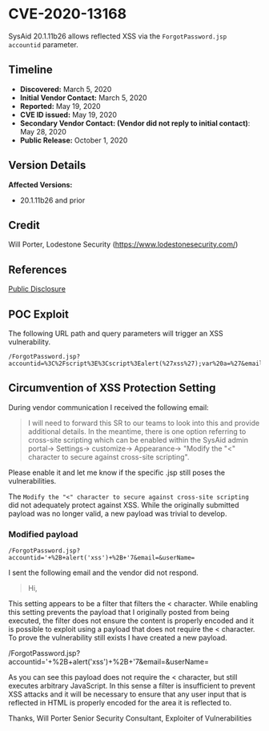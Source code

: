 # CVE-2020-13168
SysAid 20.1.11b26 allows reflected XSS via the `ForgotPassword.jsp` `accountid` parameter.

## Timeline
* **Discovered:** March 5, 2020
* **Initial Vendor Contact:** March 5, 2020
* **Reported:** May 19, 2020
* **CVE ID issued:** May 19, 2020
* **Secondary Vendor Contact: (Vendor did not reply to initial contact)**: May 28, 2020
* **Public Release:** October 1, 2020

## Version Details
**Affected Versions:**
* 20.1.11b26 and prior

## Credit
Will Porter, Lodestone Security (https://www.lodestonesecurity.com/)

## References
[Public Disclosure](https://github.com/lodestone-security/CVEs/tree/master/CVE-2020-13168)

## POC Exploit
The following URL path and query parameters will trigger an XSS vulnerability.
```
/ForgotPassword.jsp?accountid=%3C%2Fscript%3E%3Cscript%3Ealert(%27xss%27);var%20a=%27&email=&userName=
```
## Circumvention of XSS Protection Setting
During vendor communication I received the following email:

> I will need to forward this SR to our teams to look into this and provide additional details.
In the meantime, there is one option referring to cross-site scripting which can be enabled within the SysAid admin portal-> Settings-> customize-> Appearance-> "Modify the "<" character to secure against cross-site scripting".
>
Please enable it and let me know if the specific .jsp still poses the vulnerabilities.

The `Modify the "<" character to secure against cross-site scripting` did not adequately protect against XSS. While the originally submitted payload was no longer valid, a new payload was trivial to develop.

### Modified payload
```
/ForgotPassword.jsp?accountid='+%2B+alert('xss')+%2B+'7&email=&userName=
```

I sent the following email and the vendor did not respond.

>Hi,
>
This setting appears to be a filter that filters the < character. While enabling this setting prevents the payload that I originally posted from being executed, the filter does not ensure the content is properly encoded and it is possible to exploit using a payload that does not require the < character. To prove the vulnerability still exists I have created a new payload.
>
/ForgotPassword.jsp?accountid='+%2B+alert('xss')+%2B+'7&email=&userName=
>
As you can see this payload does not require the < character, but still executes arbitrary JavaScript. In this sense a filter is insufficient to prevent XSS attacks and it will be necessary to ensure that any user input that is reflected in HTML is properly encoded for the area it is reflected to.
>
Thanks,
Will Porter
Senior Security Consultant, Exploiter of Vulnerabilities
